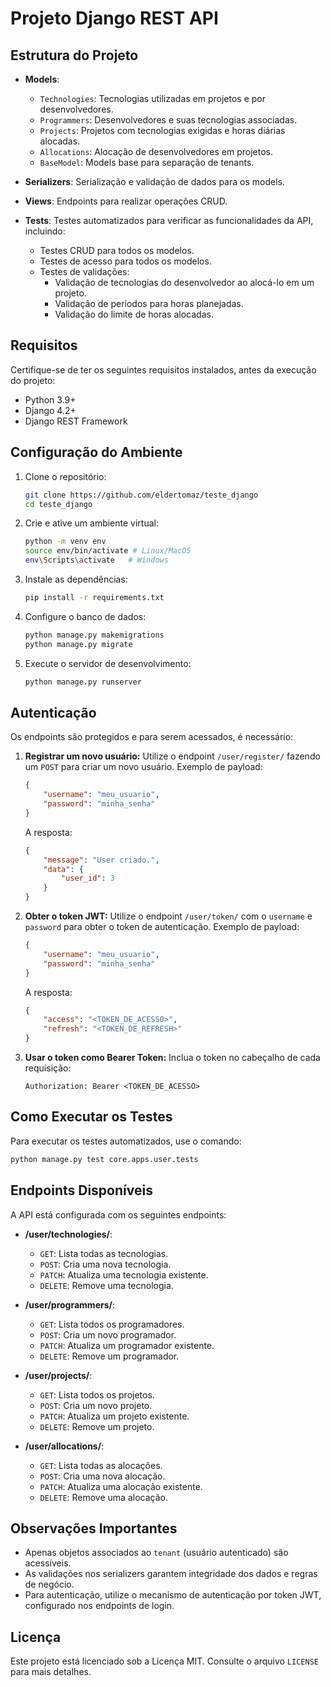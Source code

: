 # Projeto Django REST API

## Estrutura do Projeto

- **Models**:
  - `Technologies`: Tecnologias utilizadas em projetos e por desenvolvedores.
  - `Programmers`: Desenvolvedores e suas tecnologias associadas.
  - `Projects`: Projetos com tecnologias exigidas e horas diárias alocadas.
  - `Allocations`: Alocação de desenvolvedores em projetos.
  - `BaseModel`: Models base para separação de tenants.
    
- **Serializers**:
  Serialização e validação de dados para os models.

- **Views**:
  Endpoints para realizar operações CRUD.

- **Tests**:
  Testes automatizados para verificar as funcionalidades da API, incluindo:
  - Testes CRUD para todos os modelos.
  - Testes de acesso para todos os modelos.
  - Testes de validações:
    - Validação de tecnologias do desenvolvedor ao alocá-lo em um projeto.
    - Validação de períodos para horas planejadas.
    - Validação do limite de horas alocadas.

## Requisitos

Certifique-se de ter os seguintes requisitos instalados, antes da execução do projeto:

- Python 3.9+
- Django 4.2+
- Django REST Framework

## Configuração do Ambiente

1. Clone o repositório:
   ```bash
   git clone https://github.com/eldertomaz/teste_django
   cd teste_django
   ```

2. Crie e ative um ambiente virtual:
   ```bash
   python -m venv env
   source env/bin/activate # Linux/MacOS
   env\Scripts\activate   # Windows
   ```

3. Instale as dependências:
   ```bash
   pip install -r requirements.txt
   ```

4. Configure o banco de dados:
   ```bash
   python manage.py makemigrations
   python manage.py migrate
   ```

5. Execute o servidor de desenvolvimento:
   ```bash
   python manage.py runserver
   ```

## Autenticação

Os endpoints são protegidos e para serem acessados, é necessário:

1.  **Registrar um novo usuário:** Utilize o endpoint `/user/register/` fazendo um `POST` para criar um novo usuário. Exemplo de payload:
    ```json
    {
        "username": "meu_usuario",
        "password": "minha_senha"
    }
    ```
    
    A resposta:

    ```json
    {
        "message": "User criado.",
        "data": {
            "user_id": 3
        }
    }
    ```

2.  **Obter o token JWT:** Utilize o endpoint `/user/token/` com o `username` e `password` para obter o token de autenticação. Exemplo de payload:
    
    ```json
    {
        "username": "meu_usuario",
        "password": "minha_senha"
    }
    
    ```
    
    A resposta:
    
    ```json
    {
        "access": "<TOKEN_DE_ACESSO>",
        "refresh": "<TOKEN_DE_REFRESH>"
    }
    
    ```



3.  **Usar o token como Bearer Token:** Inclua o token no cabeçalho de cada requisição:
    
    ```
    Authorization: Bearer <TOKEN_DE_ACESSO>
    
    ```

## Como Executar os Testes

Para executar os testes automatizados, use o comando:
```bash
python manage.py test core.apps.user.tests
```

## Endpoints Disponíveis

A API está configurada com os seguintes endpoints:

- **/user/technologies/**:
  - `GET`: Lista todas as tecnologias.
  - `POST`: Cria uma nova tecnologia.
  - `PATCH`: Atualiza uma tecnologia existente.
  - `DELETE`: Remove uma tecnologia.

- **/user/programmers/**:
  - `GET`: Lista todos os programadores.
  - `POST`: Cria um novo programador.
  - `PATCH`: Atualiza um programador existente.
  - `DELETE`: Remove um programador.

- **/user/projects/**:
  - `GET`: Lista todos os projetos.
  - `POST`: Cria um novo projeto.
  - `PATCH`: Atualiza um projeto existente.
  - `DELETE`: Remove um projeto.

- **/user/allocations/**:
  - `GET`: Lista todas as alocações.
  - `POST`: Cria uma nova alocação.
  - `PATCH`: Atualiza uma alocação existente.
  - `DELETE`: Remove uma alocação.

## Observações Importantes

- Apenas objetos associados ao `tenant` (usuário autenticado) são acessíveis.
- As validações nos serializers garantem integridade dos dados e regras de negócio.
- Para autenticação, utilize o mecanismo de autenticação por token JWT, configurado nos endpoints de login.

## Licença

Este projeto está licenciado sob a Licença MIT. Consulte o arquivo `LICENSE` para mais detalhes.

